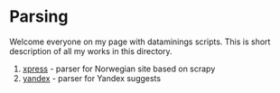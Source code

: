# Parsing
Welcome everyone on my page with dataminings scripts.
This is short description of all my works in this directory.
1. [xpress](https://github.com/Exelery/Parsing/tree/master/xpress) - parser for Norwegian site based on scrapy
2. [yandex](https://github.com/Exelery/Parsing/tree/master/yandex) - parser for Yandex suggests
